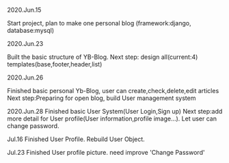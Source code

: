 2020.Jun.15

Start project, plan to make one personal blog
(framework:django, database:mysql)

2020.Jun.23

Built the basic structure of YB-Blog. Next step: design
all(current:4) templates(base,footer,header,list)

2020.Jun.26

Finished basic personal Yb-Blog, user can 
create,check,delete,edit articles
Next step:Preparing for open blog, 
build User management system

2020.Jun.28
Finished basic User System(User Login,Sign up)
Next step:add more detail for User profile(User information,profile image...).
Let user can change password.

Jul.16
Finished User Profile. Rebuild User Object.

Jul.23
Finished User profile picture. need improve 'Change Password'